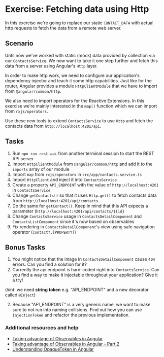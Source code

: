 # Exercise: Fetching data using Http

In this exercise we're going to replace our static `CONTACT_DATA` with actual http requests to fetch the data from a remote web server.

## Scenario

Until now we've worked with static (mock) data provided by collection via our `ContactsService`. We now want to take it one step further and fetch this data from a server using Angular's `Http` layer.

In order to make http work, we need to configure our application's dependency injector and teach it some http capabilities. Just like for the router, Angular provides a module `HttpClientModule` that we have to import from `@angular/common/http`.

We also need to import operators for the Reactive Extensions. In this exercise we're mainly interested in the `map()` function which we can import from `rxjs/operators`.

Use these new tools to extend `ContactsService` to use `Http` and fetch the contacts data from `http://localhost:4201/api`. 

## Tasks

1. Run `npm run rest-api` from another terminal session to start the REST API server
2. Import `HttpClientModule` from `@angular/common/http` and add it to the `imports` array of our module
3. Import `map` from `rxjs/operators` in `src/app/contacts.service.ts`
4. Import `HttpClient` and inject it into `ContactsService`
5. Create a property `API_ENDPOINT` with the value of `http://localhost:4201` in `ContactsService`
6. Change `getContacts()` so that it uses `Http.get()` to fetch contacts data from `http://localhost:4201/api/contacts`.
7. Do the same for `getContact()`. Keep in mind that this API expects a parameter (`http://localhost:4201/api/contacts/${id}`
8. Change `ContactsService` usage in `ContactsDetailComponent` and `ContactsListComponent` since it's now based on observables
9. Fix rendering in `ContactsDetailComponent`'s view using safe navigation operator (`contact?.[PROPERTY]`)

## Bonus Tasks

1. You might notice that the image in `ContactsDetailComponent` cause `404` errors. Can you find a solution for it?
2. Currently the api endpoint is hard-coded right into `ContactsService`. Can you find a way to make it injectable throughout your application? Give it a try!

  (hint: we need **string token** e.g. "API_ENDPOINT" and a new decorator called `@Inject`)

2. Because "API_ENDPOINT" is a very generic name, we want to make sure to not run into naming collisions. Find out how you can use `InjectionToken` and refactor the previous implementation.

### Additional resources and help

- [Taking advantage of Observables in Angular](http://blog.thoughtram.io/angular/2016/01/06/taking-advantage-of-observables-in-angular2.html)
- [Taking advantage of Observables in Angular - Part 2](http://blog.thoughtram.io/angular/2016/01/07/taking-advantage-of-observables-in-angular2-pt2.html)
- [Understanding OpaqueToken in Angular](http://blog.thoughtram.io/angular/2016/05/23/opaque-tokens-in-angular-2.html)
